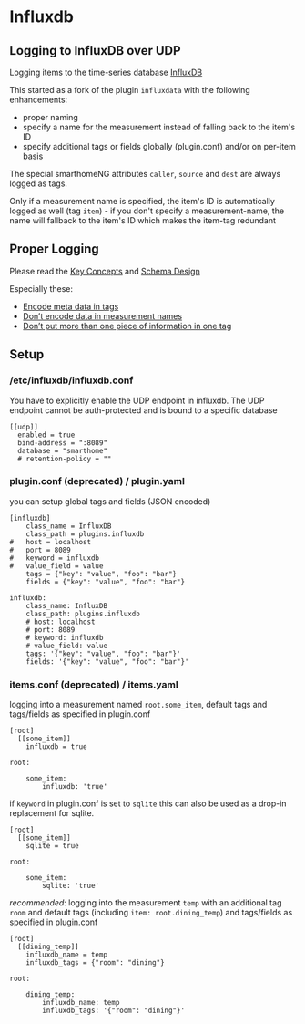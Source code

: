 # Influxdb

## Logging to InfluxDB over UDP

Logging items to the time-series database [InfluxDB](https://www.influxdata.com/time-series-platform/influxdb/)

This started as a fork of the plugin `influxdata` with the following enhancements:
- proper naming
- specify a name for the measurement instead of falling back to the item's ID
- specify additional tags or fields globally (plugin.conf) and/or on per-item basis

The special smarthomeNG attributes `caller`, `source` and `dest` are always logged as tags.

Only if a measurement name is specified, the item's ID is automatically logged as well (tag `item`) - if you don't specify a measurement-name, the name will fallback to the item's ID which makes the item-tag redundant

## Proper Logging
Please read the [Key Concepts](https://docs.influxdata.com/influxdb/v1.1/concepts/key_concepts/) and [Schema Design](https://docs.influxdata.com/influxdb/v1.1/concepts/schema_and_data_layout/)

Especially these:
- [Encode meta data in tags](https://docs.influxdata.com/influxdb/v1.1/concepts/schema_and_data_layout/#encode-meta-data-in-tags)
- [Don’t encode data in measurement names](https://docs.influxdata.com/influxdb/v1.1/concepts/schema_and_data_layout/#don-t-encode-data-in-measurement-names)
- [Don’t put more than one piece of information in one tag](https://docs.influxdata.com/influxdb/v1.1/concepts/schema_and_data_layout/#don-t-put-more-than-one-piece-of-information-in-one-tag)

## Setup

### /etc/influxdb/influxdb.conf

You have to explicitly enable the UDP endpoint in influxdb. The UDP endpoint cannot be auth-protected and is bound to a specific database

```
[[udp]]
  enabled = true
  bind-address = ":8089"
  database = "smarthome"
  # retention-policy = ""
```

### plugin.conf (deprecated) / plugin.yaml

you can setup global tags and fields (JSON encoded)

```
[influxdb]
    class_name = InfluxDB
    class_path = plugins.influxdb
#   host = localhost
#   port = 8089
#   keyword = influxdb
#   value_field = value
    tags = {"key": "value", "foo": "bar"}
    fields = {"key": "value", "foo": "bar"}
```

```
influxdb:
    class_name: InfluxDB
    class_path: plugins.influxdb
    # host: localhost
    # port: 8089
    # keyword: influxdb
    # value_field: value
    tags: '{"key": "value", "foo": "bar"}'
    fields: '{"key": "value", "foo": "bar"}'
```

### items.conf (deprecated) / items.yaml
logging into a measurement named `root.some_item`, default tags and tags/fields as specified in plugin.conf

```
[root]
  [[some_item]]
    influxdb = true
```

```
root:

    some_item:
        influxdb: 'true'
```

if `keyword` in plugin.conf is set to `sqlite` this can also be used as a drop-in replacement for sqlite.

```
[root]
  [[some_item]]
    sqlite = true
```

```
root:

    some_item:
        sqlite: 'true'
```

*recommended*: logging into the measurement `temp` with an additional tag `room` and default tags (including `item: root.dining_temp`) and tags/fields as specified in plugin.conf

```
[root]
  [[dining_temp]]
    influxdb_name = temp
    influxdb_tags = {"room": "dining"}
```

```
root:

    dining_temp:
        influxdb_name: temp
        influxdb_tags: '{"room": "dining"}'
```